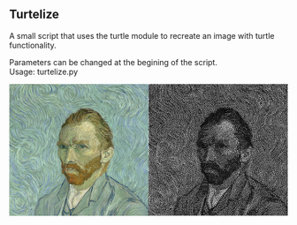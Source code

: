 ## Turtelize

A small script that uses the turtle module to recreate an image with turtle functionality. <br>

Parameters can be changed at the begining of the script.<br>
Usage: turtelize.py <filename> <br>
  
![Example Output](example.png)
